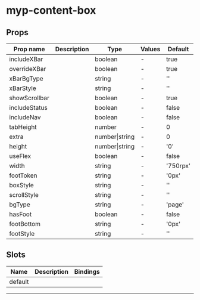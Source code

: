 # myp-content-box

## Props

| Prop name     | Description | Type           | Values | Default  |
| ------------- | ----------- | -------------- | ------ | -------- |
| includeXBar   |             | boolean        | -      | true     |
| overrideXBar  |             | boolean        | -      | true     |
| xBarBgType    |             | string         | -      | ''       |
| xBarStyle     |             | string         | -      | ''       |
| showScrollbar |             | boolean        | -      | true     |
| includeStatus |             | boolean        | -      | false    |
| includeNav    |             | boolean        | -      | false    |
| tabHeight     |             | number         | -      | 0        |
| extra         |             | number\|string | -      | 0        |
| height        |             | number\|string | -      | '0'      |
| useFlex       |             | boolean        | -      | false    |
| width         |             | string         | -      | '750rpx' |
| footToken     |             | string         | -      | '0px'    |
| boxStyle      |             | string         | -      | ''       |
| scrollStyle   |             | string         | -      | ''       |
| bgType        |             | string         | -      | 'page'   |
| hasFoot       |             | boolean        | -      | false    |
| footBottom    |             | string         | -      | '0px'    |
| footStyle     |             | string         | -      | ''       |

## Slots

| Name    | Description | Bindings |
| ------- | ----------- | -------- |
| default |             |          |

---
